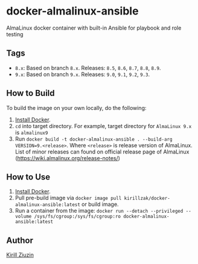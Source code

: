 # docker-almalinux-ansible
AlmaLinux docker container with built-in Ansible for playbook and role testing 

## Tags
- `8.x`: Based on branch `8.x`. Releases: `8.5`, `8.6`, `8.7`, `8.8`, `8.9`.
- `9.x`: Based on branch `9.x`. Releases: `9.0`, `9.1`, `9.2`, `9.3`.

## How to Build

To build the image on your own locally, do the following:

  1. [Install Docker](https://docs.docker.com/engine/installation/).
  2. `cd` into target directory. For example, target directory for `AlmaLinux 9.x` is `almalinux9`
  3. Run `docker build -t docker-almalinux-ansible . --build-arg VERSION=9.<release>`. Where `<release>` is release version of  AlmaLinux. List of minor releases can found on official release page of AlmaLinux (https://wiki.almalinux.org/release-notes/)

  ## How to Use

  1. [Install Docker](https://docs.docker.com/engine/installation/).
  2. Pull pre-build image via `docker image pull kirillzak/docker-almalinux-ansible:latest` or build image.
  3. Run a container from the image: `docker run --detach --privileged --volume /sys/fs/cgroup:/sys/fs/cgroup:ro docker-almalinux-ansible:latest`

## Author

[Kirill Ziuzin](https://kirill-zak.ru/)